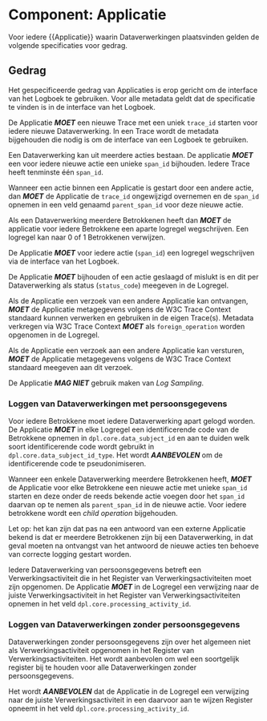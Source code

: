 # Component: Applicatie

Voor iedere {{Applicatie}} waarin Dataverwerkingen plaatsvinden gelden de volgende specificaties voor gedrag.


## Gedrag

Het gespecificeerde gedrag van Applicaties is erop gericht om de interface van het Logboek te gebruiken. Voor alle metadata geldt dat de specificatie te vinden is in de interface van het Logboek.

De Applicatie ***MOET*** een nieuwe Trace  met een uniek `trace_id` starten voor iedere nieuwe Dataverwerking. In een Trace wordt de metadata bijgehouden die nodig is om de interface van een Logboek te gebruiken.

Een Dataverwerking kan uit meerdere acties bestaan. De applicatie ***MOET*** een voor iedere nieuwe actie een unieke `span_id` bijhouden. Iedere Trace heeft tenminste één `span_id`.

Wanneer een actie binnen een Applicatie is gestart door een andere actie, dan ***MOET*** de Applicatie de `trace_id` ongewijzigd overnemen en de `span_id` opnemen in een veld genaamd `parent_span_id` voor deze nieuwe actie.

Als een Dataverwerking meerdere Betrokkenen heeft dan ***MOET*** de applicatie voor iedere Betrokkene een aparte logregel wegschrijven. Een logregel kan naar 0 of 1 Betrokkenen verwijzen.

De Applicatie ***MOET*** voor iedere actie (`span_id`) een logregel wegschrijven via de interface van het Logboek.

De Applicatie ***MOET*** bijhouden of een actie geslaagd of mislukt is en dit per Dataverwerking als status (`status_code`) meegeven in de Logregel.

Als de Applicatie een verzoek van een andere Applicatie kan ontvangen, ***MOET*** de Applicatie metagegevens volgens de W3C Trace Context standaard kunnen verwerken en gebruiken in de eigen Trace(s). Metadata verkregen via W3C Trace Context ***MOET*** als `foreign_operation` worden opgenomen in de Logregel.

Als de Applicatie een verzoek aan een andere Applicatie kan versturen, ***MOET*** de Applicatie metagegevens volgens de W3C Trace Context standaard meegeven aan dit verzoek.

De Applicatie ***MAG NIET*** gebruik maken van *Log Sampling*.


### Loggen van Dataverwerkingen met persoonsgegevens

Voor iedere Betrokkene moet iedere Dataverwerking apart gelogd worden. De Applicatie ***MOET*** in elke Logregel een identificerende code van de Betrokkene opnemen in `dpl.core.data_subject_id` en aan te duiden welk soort identificerende code wordt gebruikt in `dpl.core.data_subject_id_type`. Het wordt ***AANBEVOLEN*** om de identificerende code te pseudonimiseren.

Wanneer een enkele Dataverwerking meerdere Betrokkenen heeft, ***MOET*** de Applicatie voor elke Betrokkene een nieuwe actie met unieke `span_id` starten en deze onder de reeds bekende actie voegen door het `span_id` daarvan op te nemen als `parent_span_id` in de nieuwe actie. Voor iedere betrokkene wordt een *child operation* bijgehouden.

Let op: het kan zijn dat pas na een antwoord van een externe Applicatie bekend is dat er meerdere Betrokkenen zijn bij een Dataverwerking, in dat geval moeten na ontvangst van het antwoord de nieuwe acties ten behoeve van correcte logging gestart worden.

Iedere Dataverwerking van persoonsgegevens betreft een Verwerkingsactiviteit die in het Register van Verwerkingsactiviteiten moet zijn opgenomen. De Applicatie ***MOET*** in de Logregel een verwijzing naar de juiste Verwerkingsactiviteit in het Register van Verwerkingsactiviteiten opnemen in het veld `dpl.core.processing_activity_id`.


### Loggen van Dataverwerkingen zonder persoonsgegevens

Dataverwerkingen zonder persoonsgegevens zijn over het algemeen niet als Verwerkingsactiviteit opgenomen in het Register van Verwerkingsactiviteiten. Het wordt aanbevolen om wel een soortgelijk register bij te houden voor alle Dataverwerkingen zonder persoonsgegevens.

Het wordt ***AANBEVOLEN*** dat de Applicatie in de Logregel een verwijzing naar de juiste Verwerkingsactiviteit in een daarvoor aan te wijzen Register opneemt in het veld `dpl.core.processing_activity_id`.
